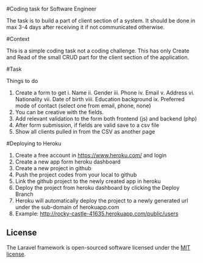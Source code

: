 #Coding task for Software Engineer

The task is to build a part of client section of a system. It should be done in max 3-4 days after receiving it if not communicated otherwise.

#Context

This is a simple coding task not a coding challenge. This has only Create and Read of the small CRUD part for the client section of the application.

#Task

Things to do

1. Create a form to get
    i. Name
    ii. Gender
    iii. Phone
    iv. Email
    v. Address
    vi. Nationality
    vii. Date of birth
    viii. Education background
    ix. Preferred mode of contact (select one from email, phone, none)
2. You can be creative with the fields.
3. Add relevant validation to the form both frontend (js) and backend (php)
4. After form submission, if fields are valid save to a csv file
5. Show all clients pulled in from the CSV as another page

#Deploying to Heroku

1. Create a free account in https://www.heroku.com/ and login
2. Create a new app form heroku dashboard
3. Create a new project in github
4. Push the project codes from your local to github
5. Link the github project to the newly created app in heroku
6. Deploy the project from heroku dashboard by clicking the Deploy Branch
7. Heroku will automatically deploy the project to a newly generated url under the sub-domain of herokuapp.com
8. Example: http://rocky-castle-41635.herokuapp.com/public/users


## License

The Laravel framework is open-sourced software licensed under the [MIT license](http://opensource.org/licenses/MIT).

